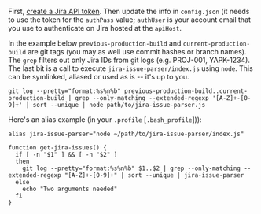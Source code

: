 First, [create a Jira API
token](https://id.atlassian.com/manage/api-tokens). Then update the info
in `config.json` (it needs to use the token for the `authPass` value;
`authUser` is your account email that you use to authenticate on Jira
hosted at the `apiHost`.

In the example below `previous-production-build` and
`current-production-build` are git tags (you may as well use commit
hashes or branch names). The `grep` filters out only Jira IDs from
git logs (e.g. PROJ-001, YAPK-1234). The last bit is a call to execute
`jira-issue-parser/index.js` using `node`. This can be symlinked,
aliased or used as is -- it's up to you.
```
git log --pretty="format:%s%n%b" previous-production-build..current-production-build | grep --only-matching --extended-regexp '[A-Z]+-[0-9]+' | sort --unique | node path/to/jira-issue-parser.js
```

Here's an alias example (in your `.profile` [`.bash_profile`])):

```
alias jira-issue-parser="node ~/path/to/jira-issue-parser/index.js"

function get-jira-issues() {
  if [ -n "$1" ] && [ -n "$2" ]
  then
    git log --pretty="format:%s%n%b" $1..$2 | grep --only-matching --extended-regexp "[A-Z]+-[0-9]+" | sort --unique | jira-issue-parser
  else
    echo "Two arguments needed"
  fi
}
```
